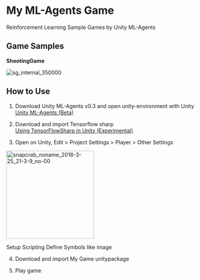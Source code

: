 # My ML-Agents Game

Reinforcement Learning Sample Games by Unity ML-Agents

## Game Samples

**ShootingGame**

![sg_internal_350000](https://user-images.githubusercontent.com/31748235/37875474-ef565f20-307a-11e8-829a-b316bafd694e.gif)

## How to Use

1. Download Unity ML-Agents v0.3 and open unity-environment with Unity  
[Unity ML-Agents (Beta)](https://github.com/Unity-Technologies/ml-agents)

2. Download and import Tensorflow sharp  
[Using TensorFlowSharp in Unity (Experimental)](https://github.com/Unity-Technologies/ml-agents/blob/master/docs/Using-TensorFlow-Sharp-in-Unity.md)

3. Open on Unity, Edit > Project Settings > Player > Other Settings

  <img width="233" alt="snapcrab_noname_2018-3-25_21-3-9_no-00" src="https://user-images.githubusercontent.com/31748235/37875642-3e6d2f6a-307d-11e8-8a0d-05149c7763b3.png">

  Setup Scripting Define Symbols like image

4. Download and import My Game unitypackage

5. Play game
